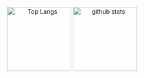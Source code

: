 <div align="center">
  
  <img alt="Top Langs" height="150px" src="https://github-readme-stats-r3t1qeon4-s3pt3mb3r.vercel.app/api?username=s3pt3mb3r&show_icons=true&theme=dracula&count_private=true&border_color=574666" />
  <img alt="github stats" height="150px" src="https://github-readme-stats-r3t1qeon4-s3pt3mb3r.vercel.app/api/top-langs/?username=s3pt3mb3r&layout=compact&theme=dracula&border_color=574666" />
  
</div>
